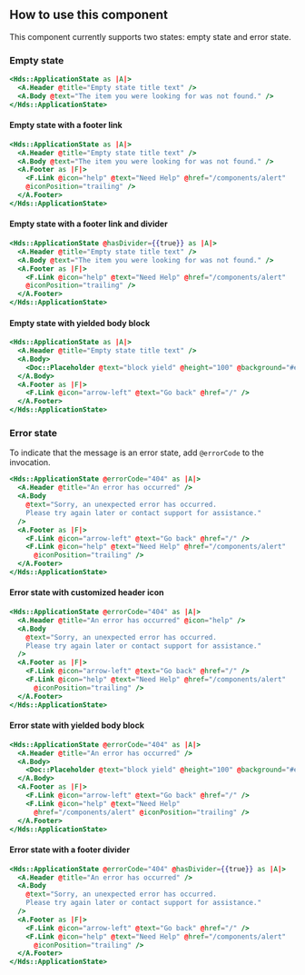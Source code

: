 ## How to use this component

This component currently supports two states: empty state and error state.

### Empty state

```handlebars
<Hds::ApplicationState as |A|>
  <A.Header @title="Empty state title text" />
  <A.Body @text="The item you were looking for was not found." />
</Hds::ApplicationState>
```

#### Empty state with a footer link

```handlebars
<Hds::ApplicationState as |A|>
  <A.Header @title="Empty state title text" />
  <A.Body @text="The item you were looking for was not found." />
  <A.Footer as |F|>
    <F.Link @icon="help" @text="Need Help" @href="/components/alert"
    @iconPosition="trailing" />
  </A.Footer>
</Hds::ApplicationState>
```

#### Empty state with a footer link and divider

```handlebars
<Hds::ApplicationState @hasDivider={{true}} as |A|>
  <A.Header @title="Empty state title text" />
  <A.Body @text="The item you were looking for was not found." />
  <A.Footer as |F|>
    <F.Link @icon="help" @text="Need Help" @href="/components/alert"
    @iconPosition="trailing" />
  </A.Footer>
</Hds::ApplicationState>
```

#### Empty state with yielded body block

```handlebars
<Hds::ApplicationState as |A|>
  <A.Header @title="Empty state title text" />
  <A.Body>
    <Doc::Placeholder @text="block yield" @height="100" @background="#eee" />
  </A.Body>
  <A.Footer as |F|>
    <F.Link @icon="arrow-left" @text="Go back" @href="/" />
  </A.Footer>
</Hds::ApplicationState>
```

### Error state

To indicate that the message is an error state, add `@errorCode` to the invocation.

```handlebars
<Hds::ApplicationState @errorCode="404" as |A|>
  <A.Header @title="An error has occurred" />
  <A.Body
    @text="Sorry, an unexpected error has occurred.
    Please try again later or contact support for assistance."
  />
  <A.Footer as |F|>
    <F.Link @icon="arrow-left" @text="Go back" @href="/" />
    <F.Link @icon="help" @text="Need Help" @href="/components/alert" 
      @iconPosition="trailing" />
  </A.Footer>
</Hds::ApplicationState>
```

#### Error state with customized header icon

```handlebars
<Hds::ApplicationState @errorCode="404" as |A|>
  <A.Header @title="An error has occurred" @icon="help" />
  <A.Body
    @text="Sorry, an unexpected error has occurred.
    Please try again later or contact support for assistance."
  />
  <A.Footer as |F|>
    <F.Link @icon="arrow-left" @text="Go back" @href="/" />
    <F.Link @icon="help" @text="Need Help" @href="/components/alert" 
      @iconPosition="trailing" />
  </A.Footer>
</Hds::ApplicationState>
```

#### Error state with yielded body block

```handlebars
<Hds::ApplicationState @errorCode="404" as |A|>
  <A.Header @title="An error has occurred" />
  <A.Body>
    <Doc::Placeholder @text="block yield" @height="100" @background="#eee" />
  </A.Body>
  <A.Footer as |F|>
    <F.Link @icon="arrow-left" @text="Go back" @href="/" />
    <F.Link @icon="help" @text="Need Help" 
      @href="/components/alert" @iconPosition="trailing" />
  </A.Footer>
</Hds::ApplicationState>
```

#### Error state with a footer divider

```handlebars
<Hds::ApplicationState @errorCode="404" @hasDivider={{true}} as |A|>
  <A.Header @title="An error has occurred" />
  <A.Body
    @text="Sorry, an unexpected error has occurred.
    Please try again later or contact support for assistance."
  />
  <A.Footer as |F|>
    <F.Link @icon="arrow-left" @text="Go back" @href="/" />
    <F.Link @icon="help" @text="Need Help" @href="/components/alert" 
      @iconPosition="trailing" />
  </A.Footer>
</Hds::ApplicationState>
```